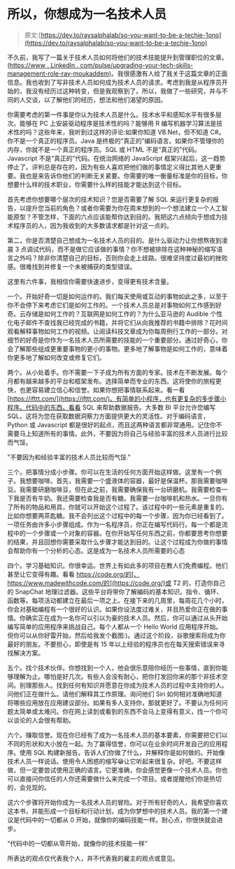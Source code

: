 # 所以，你想成为一名技术人员

> 原文:[https://dev.to/raysalphalab/so-you-want-to-be-a-techie-1ono](https://dev.to/raysalphalab/so-you-want-to-be-a-techie-1ono)

不久前，我写了一篇关于技术人员如何将他们的技术技能提升到管理职位的文章。([https://www . LinkedIn . com/pulse/upgrading-your-tech-skills-management-role-ray-moukaddem](https://www.linkedin.com/pulse/upgrading-your-tech-skills-management-role-ray-moukaddem))。我很感激有人给了我关于这篇文章的正面信息。我也收到了写非技术人员如何成为技术人员的请求。考虑到我是从程序员开始的，我没有经历过这种转变，但是我观察到了。所以，我做了一些研究，并与不同的人交谈，以了解他们的经历，想法和他们渴望的原因。

你需要考虑的第一件事是你认为技术人员是什么。技术水平和感知水平有很多层次。能够在 PC 上安装驱动程序是技术性的吗？能够用 R 编写机器学习算法是技术性的吗？这些年来，我听到过这样的评论:如果你知道 VB.Net，但不知道 C#。你不是一个真正的程序员。Java 是终极的“真正的”编码语言。如果你不管理你的内存，你就不是一个真正的程序员。SQL 或 HTML 不是“真正的”代码。Javascript 不是“真正的”代码。在统治网络的 JavaScript 框架兴起后，这一趋势停止了。评判总是存在的，因为有些人喜欢把他们做的事情定义得比其他人更重要。我也是来告诉你他们的判断无关紧要。你需要的唯一衡量标准是你的目标，你想要什么样的技术职业，你需要什么样的技能才能达到这个目标。

首先考虑你想要哪个层次的技术知识？您是否需要了解 SQL 来运行更复杂的报告，以提升您当前的角色？或者你需要为你在周末想到的一个想法建立一个人工智能原型？不管怎样，下面的六点应该能帮你达到目的。我把这六点倾向于想成为技术程序员的人，因为我收到的大多数请求都是针对这一点的。

第二，你是否清楚自己想成为一名技术人员的目的。是什么驱动力让你想熬夜到凌晨 3 点调试代码，而不是做它应该做的事情？你不想被排除在这种神秘的缩写语言之外吗？除非你清楚自己的目标，否则你会走上歧路。很难坚持度过最初的挫败感。很难找到并修复一个未被捕获的类型错误。

这里有六件事，我相信你需要快速进步，变得更有技术含量。

一个。开始好奇一切是如何运作的。我们每天使用或互动的事物如此之多，以至于你不会停下来考虑它们是如何工作的。一个技术人员总是对事物如何工作感到好奇。云存储是如何工作的？互联网是如何工作的？为什么亚马逊的 Audible 个性化电子邮件不查找我已经完成的书籍，并将它们从向我推荐的书籍中排除？花时间观看解释事物如何工作的视频。让阅读科技文章成为你每周例行工作的一部分。对细节的好奇是你作为一名技术人员所需要的技能的一个重要部分。通过好奇心，你会了解那些组成更重要事物的更小的事物。更多地了解事物是如何工作的，意味着你更多地了解如何改变或修复它们。

两个。从小处着手。你不需要一下子成为所有方面的专家。技术在不断发展。每个月都有越来越多的平台和框架发布。选择简单而专业的东西。这将使你的旅程更快，也更容易建立信心和信誉。如果你想把事情联系起来。看一看[https://ifttt.com/](https://ifttt.com/)。有简单的小程序，也有更复杂的多步骤小程序。代码中的东西。看看 SQL 来帮助数据报告。大多数 BI 平台允许您编写 SQL，这将为您在获取数据洞察力方面提供更大的灵活性。对于编码语言，Python 或 Javascript 都是很好的起点，而且这两种语言都非常通用。记住你不需要马上知道所有的事情。此外，不要因为将自己与经验丰富的技术人员进行比较而气馁。

"不要因为和经验丰富的技术人员比较而气馁."

三个。把事情分成小步骤。你可以在生活的任何方面开始这样做。这里有一个例子。我想要咖啡。首先，我需要一个盛液体的容器，最好是保温杯。那我需要咖啡豆。我需要研磨咖啡豆，但在此之前，我需要确保我有一台研磨机。我需要检查一下我是否有牛奶。我还需要检查我是否有糖。我需要一台咖啡机和热水。一旦你有了所有的物品和用具，你就可以开始这个过程了。该过程中的一些元素是重复的。比如你想要两茶匙糖。我不会列出这个过程中的每一个步骤，因为你已经看到了。一项任务由许多小步骤组成。作为一名程序员，你正在编写代码行。每一个都是流程中的一个步骤或一个对象的容器。在你开始写任何东西之前，你都要思考你想要的结果，并且回想你需要采取什么步骤才能达到目的。让这个过程成为你做的事情会帮助你有一个分析的心态。这是成为一名技术人员所需要的心态

四个。学习基础知识。你很幸运。世界上有如此多的项目在教人们免费编程。他们甚至让它变得有趣。看看 https://code.org/的[、https://www.madewithcode.com/的](https://code.org/)或 T2 的，打造你自己的 SnapChat 地理过滤器。这些平台将带你了解编码的基本知识。指令、循环、函数等。每项活动都建立在最后一项之上。在接下来的几周里，每周花几个小时，你会对基础编程有一个很好的认识。如果你设法度过难关，并且热爱你正在做的事情。你确实正在成为一名你可以引以为豪的技术人员。然后，你可以通过从头开始编写简单的应用程序来挑战自己。每个人都从一个 Hello World 应用程序开始。但你可以从你好雷开始，然后给我发个截图:)。通过这个阶段，谷歌搜索将成为你最好的朋友。不要担心，即使是有 15 年以上经验的程序员也在每天搜索错误来寻找解决方案。

五个。找个技术伙伴。你想找到一个人，他会很乐意陪你经历一些事情，直到你能够理解为止。哪怕是好几次。有些人会没有耐心，把你打发回你来的那个非技术空间。别理那些人。找到任何有知识并愿意在你成为技术人员的过程中支持你的人。问他们正在做什么。请他们解释其工作原理。询问他们 Siri 如何相对准确地知道将哪些应用放在应用建议部分。如果有多人支持你，那就更好了。不要认为任何问题太简单或太难问。你在网上读到或看到的东西不会马上变得有意义，找一个你可以谈论的人会很有帮助。

六个。赚取信誉。现在你已经有了成为一名技术人员的基本要素，你需要把它们以不同的形状和大小放在一起。为了赢得信誉，你可以在业余时间开发自己的应用程序。使用 SQL 构建新报告。告诉人们你做了什么，并解释你是如何做的。开始像技术人员一样说话。使用令人困惑的缩写😁让它听起来很复杂。好吧。不要这样做，但一定要尝试使用正确的语言。它更准确，你会感觉更像一个技术人员。你也可以直接问你信任的人你还需要做什么来完成一个项目。或者提醒他们你是热切的，会兑现的。

这六个步骤将开始你成为一名技术人员的冒险。对于所有好奇的人，我希望你喜欢这本书，并能形成一个目标和行动计划，成为你梦想中的技术人员。我的第一个建议是代码中的一切都从 0 开始，就像你的编码技能一样。耐心点，你很快就会进步。

“代码中的一切都从零开始，就像你的技术技能一样”

所表达的观点仅代表我个人，并不代表我的雇主的观点或意见。